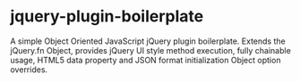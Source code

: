 jquery-plugin-boilerplate
=========================

A simple Object Oriented JavaScript jQuery plugin boilerplate. Extends the jQuery.fn Object, provides jQuery UI style method execution, fully chainable usage, HTML5 data property and JSON format initialization Object option overrides.